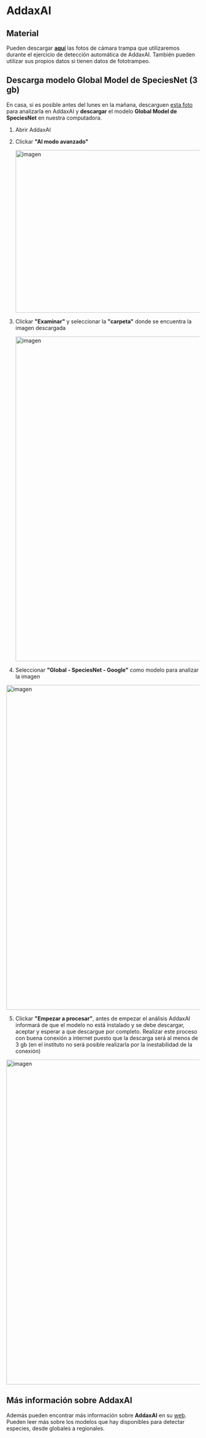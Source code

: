 # **AddaxAI**
## Material
Pueden descargar [**aquí**](https://www.swisstransfer.com/d/dbc44fbb-4a55-4386-8d13-dd0ca594a81f) las fotos de cámara trampa que utilizaremos durante el ejercicio de detección automática de AddaxAI. También pueden utilizar sus propios datos si tienen datos de fototrampeo. 

## Descarga modelo Global Model de SpeciesNet (3 gb)
En casa, si es posible antes del lunes en la mañana, descarguen [esta foto](https://www.swisstransfer.com/d/1da9367e-b953-4783-9b42-f257496d9742) para analizarla en AddaxAI y **descargar** el modelo **Global Model de SpeciesNet** en nuestra computadora.

1) Abrir AddaxAI
    
2) Clickar **"Al modo avanzado"**
    
    <img width="798" height="424" alt="imagen" src="https://github.com/user-attachments/assets/9d389ca5-ff7e-4bd3-9533-e9460b235627" />

3) Clickar **"Examinar"** y seleccionar la **"carpeta"** donde se encuentra la imagen descargada

   <img width="1600" height="847" alt="imagen" src="https://github.com/user-attachments/assets/65fb1615-8ce8-4c8e-819f-a8a46e45a1d3" />


4) Seleccionar **"Global - SpeciesNet - Google"** como modelo para analizar la imagen

<img width="1600" height="847" alt="imagen" src="https://github.com/user-attachments/assets/e2c09a39-a840-4de8-b2ea-ee0edc4e90ca" />


5) Clickar **"Empezar a procesar"**, antes de empezar el análisis AddaxAI informará de que el modelo no está instalado y se debe descargar, aceptar y esperar a que descargue por completo. Realizar este proceso con buena conexión a internet puesto que la descarga será al menos de 3 gb (en el instituto no será posible realizarla por la inestabilidad de la conexión)

<img width="1600" height="847" alt="imagen" src="https://github.com/user-attachments/assets/d1b2655e-f0cc-4c6c-928c-058a162563f9" />

## Más información sobre AddaxAI
Además pueden encontrar más información sobre **AddaxAI** en su [web](https://addaxdatascience.com/addaxai/). Pueden leer más sobre los modelos que hay disponibles para detectar especies, desde globales a regionales.

